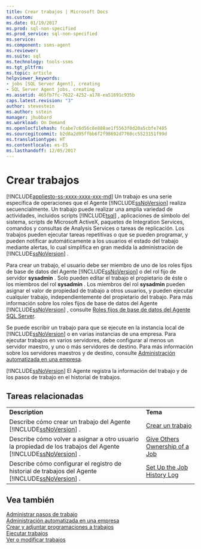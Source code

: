 ```yaml
---
title: Crear trabajos | Microsoft Docs
ms.custom: 
ms.date: 01/19/2017
ms.prod: sql-non-specified
ms.prod_service: sql-non-specified
ms.service: 
ms.component: ssms-agent
ms.reviewer: 
ms.suite: sql
ms.technology: tools-ssms
ms.tgt_pltfrm: 
ms.topic: article
helpviewer_keywords:
- jobs [SQL Server Agent], creating
- SQL Server Agent jobs, creating
ms.assetid: 465fb7fc-7622-4252-a178-ea51691c935b
caps.latest.revision: "3"
author: stevestein
ms.author: sstein
manager: jhubbard
ms.workload: On Demand
ms.openlocfilehash: fcabe7c6d56c8e888ae1f5563f0d20a5cbfe7485
ms.sourcegitcommit: b2d8a2d95ffbb6f2f98692d7760cc5523151f99d
ms.translationtype: HT
ms.contentlocale: es-ES
ms.lasthandoff: 12/05/2017
---
```

# <a name="create-jobs"></a>Crear trabajos
[!INCLUDE[appliesto-ss-xxxx-xxxx-xxx-md](../../includes/appliesto-ss-xxxx-xxxx-xxx-md.md)] Un trabajo es una serie específica de operaciones que el Agente [!INCLUDE[ssNoVersion](../../includes/ssnoversion_md.md)] realiza secuencialmente. Un trabajo puede realizar una amplia variedad de actividades, incluidos scripts [!INCLUDE[tsql](../../includes/tsql_md.md)] , aplicaciones de símbolo del sistema, scripts de Microsoft ActiveX, paquetes de Integration Services, comandos y consultas de Analysis Services o tareas de replicación. Los trabajos pueden ejecutar tareas repetitivas o que se pueden programar, y pueden notificar automáticamente a los usuarios el estado del trabajo mediante alertas, lo cual simplifica en gran medida la administración de [!INCLUDE[ssNoVersion](../../includes/ssnoversion_md.md)] .  
  
Para crear un trabajo, el usuario debe ser miembro de uno de los roles fijos de base de datos del Agente [!INCLUDE[ssNoVersion](../../includes/ssnoversion_md.md)] o del rol fijo de servidor **sysadmin** . Solo pueden editar el trabajo el propietario de éste o los miembros del rol **sysadmin** . Los miembros del rol **sysadmin** pueden asignar el valor de propiedad de trabajo a otros usuarios, y pueden ejecutar cualquier trabajo, independientemente del propietario del trabajo. Para más información sobre los roles fijos de base de datos del Agente [!INCLUDE[ssNoVersion](../../includes/ssnoversion_md.md)] , consulte [Roles fijos de base de datos del Agente SQL Server](../../ssms/agent/sql-server-agent-fixed-database-roles.md).  
  
Se puede escribir un trabajo para que se ejecute en la instancia local de [!INCLUDE[ssNoVersion](../../includes/ssnoversion_md.md)] o en varias instancias de una empresa. Para ejecutar trabajos en varios servidores, debe configurar al menos un servidor maestro, y uno o más servidores de destino. Para más información sobre los servidores maestros y de destino, consulte [Administración automatizada en una empresa](../../ssms/agent/automated-administration-across-an-enterprise.md).  
  
[!INCLUDE[ssNoVersion](../../includes/ssnoversion_md.md)] El Agente registra la información del trabajo y de los pasos de trabajo en el historial de trabajos.  
  
## <a name="related-tasks"></a>Tareas relacionadas  
  
|||  
|-|-|  
|**Description**|**Tema**|  
|Describe cómo crear un trabajo del Agente [!INCLUDE[ssNoVersion](../../includes/ssnoversion_md.md)] .|[Crear un trabajo](../../ssms/agent/create-a-job.md)|  
|Describe cómo volver a asignar a otro usuario la propiedad de los trabajos del Agente [!INCLUDE[ssNoVersion](../../includes/ssnoversion_md.md)] .|[Give Others Ownership of a Job](../../ssms/agent/give-others-ownership-of-a-job.md)|  
|Describe cómo configurar el registro de historial de trabajos del Agente [!INCLUDE[ssNoVersion](../../includes/ssnoversion_md.md)] .|[Set Up the Job History Log](../../ssms/agent/set-up-the-job-history-log.md)|  
  
## <a name="see-also"></a>Vea también  
[Administrar pasos de trabajo](../../ssms/agent/manage-job-steps.md)  
[Administración automatizada en una empresa](../../ssms/agent/automated-administration-across-an-enterprise.md)  
[Crear y adjuntar programaciones a trabajos](../../ssms/agent/create-and-attach-schedules-to-jobs.md)  
[Ejecutar trabajos](../../ssms/agent/run-jobs.md)  
[Ver o modificar trabajos](../../ssms/agent/view-or-modify-jobs.md)  
  
